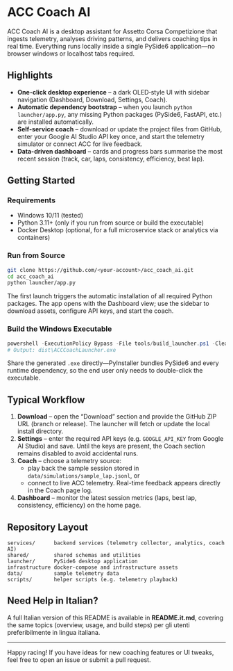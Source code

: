 # ACC Coach AI

ACC Coach AI is a desktop assistant for Assetto Corsa Competizione that ingests telemetry, analyses driving patterns, and delivers coaching tips in real time. Everything runs locally inside a single PySide6 application—no browser windows or localhost tabs required.

## Highlights

- **One-click desktop experience** – a dark OLED‑style UI with sidebar navigation (Dashboard, Download, Settings, Coach).
- **Automatic dependency bootstrap** – when you launch `python launcher/app.py`, any missing Python packages (PySide6, FastAPI, etc.) are installed automatically.
- **Self-service coach** – download or update the project files from GitHub, enter your Google AI Studio API key once, and start the telemetry simulator or connect ACC for live feedback.
- **Data-driven dashboard** – cards and progress bars summarise the most recent session (track, car, laps, consistency, efficiency, best lap).

## Getting Started

### Requirements

- Windows 10/11 (tested)  
- Python 3.11+ (only if you run from source or build the executable)  
- Docker Desktop (optional, for a full microservice stack or analytics via containers)

### Run from Source

```bash
git clone https://github.com/<your-account>/acc_coach_ai.git
cd acc_coach_ai
python launcher/app.py
```

The first launch triggers the automatic installation of all required Python packages. The app opens with the Dashboard view; use the sidebar to download assets, configure API keys, and start the coach.

### Build the Windows Executable

```powershell
powershell -ExecutionPolicy Bypass -File tools/build_launcher.ps1 -Clean
# Output: dist\ACCCoachLauncher.exe
```

Share the generated `.exe` directly—PyInstaller bundles PySide6 and every runtime dependency, so the end user only needs to double-click the executable.

## Typical Workflow

1. **Download** – open the “Download” section and provide the GitHub ZIP URL (branch or release). The launcher will fetch or update the local install directory.
2. **Settings** – enter the required API keys (e.g. `GOOGLE_API_KEY` from Google AI Studio) and save. Until the keys are present, the Coach section remains disabled to avoid accidental runs.
3. **Coach** – choose a telemetry source:
   - play back the sample session stored in `data/simulations/sample_lap.jsonl`, or  
   - connect to live ACC telemetry.
   Real-time feedback appears directly in the Coach page log.
4. **Dashboard** – monitor the latest session metrics (laps, best lap, consistency, efficiency) on the home page.

## Repository Layout

```
services/      backend services (telemetry collector, analytics, coach AI)
shared/        shared schemas and utilities
launcher/      PySide6 desktop application
infrastructure docker-compose and infrastructure assets
data/          sample telemetry data
scripts/       helper scripts (e.g. telemetry playback)
```

## Need Help in Italian?

A full Italian version of this README is available in **README.it.md**, covering the same topics (overview, usage, and build steps) per gli utenti preferibilmente in lingua italiana.

---

Happy racing! If you have ideas for new coaching features or UI tweaks, feel free to open an issue or submit a pull request.
